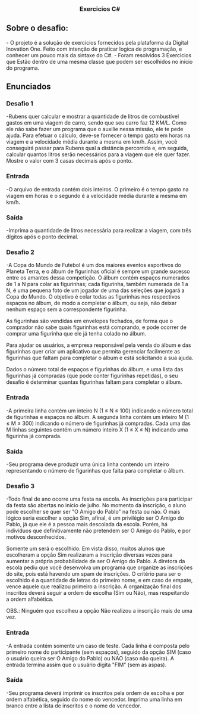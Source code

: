 <h3 align="center">
  Exercicios C#
</h3>

<div>
  <h2> Sobre o desafio: </h2>
  - O projeto é a solução de exercicios fornecidos pela plataforma da Digital Inovation One. Feito com intenção de praticar logica de programação, e conhecer um pouco mais da sintaxe do C#.
  - Foram resolvidos 3 Exercicios que Estão dentro de uma mesma classe que podem ser escolhidos no inicio do programa.
</div>

<div>
<h2> Enunciados </h2>

<h3> Desafio 1 </h3>
-Rubens quer calcular e mostrar a quantidade de litros de combustível gastos em uma viagem de carro, sendo que seu carro faz 12 KM/L. Como ele não sabe fazer um programa que o auxilie nessa missão, ele te pede ajuda. Para efetuar o cálculo, deve-se fornecer o tempo gasto em horas na viagem e a velocidade média durante a mesma em km/h. Assim, você conseguirá passar para Rubens qual a distância percorrida e, em seguida, calcular quantos litros serão necessários para a viagem que ele quer fazer. Mostre o valor com 3 casas decimais após o ponto.

<h3> Entrada </h3>
-O arquivo de entrada contém dois inteiros. O primeiro é o tempo gasto na viagem em horas e o segundo é a velocidade média durante a mesma em km/h.

<h3> Saída </h3>
-Imprima a quantidade de litros necessária para realizar a viagem, com três dígitos após o ponto decimal.

<h3> Desafio 2 </h3>
-A Copa do Mundo de Futebol é um dos maiores eventos esportivos do Planeta Terra, e o álbum de figurinhas oficial é sempre um grande sucesso entre os amantes dessa competição. O álbum contém espaços numerados de 1 a N para colar as figurinhas; cada figurinha, também numerada de 1 a N, é uma pequena foto de um jogador de uma das seleções que jogará a Copa do Mundo. O objetivo é colar todas as figurinhas nos respectivos espaços no álbum, de modo a completar o álbum, ou seja, não deixar nenhum espaço sem a correspondente figurinha.

As figurinhas são vendidas em envelopes fechados, de forma que o comprador não sabe quais figurinhas está comprando, e pode ocorrer de comprar uma figurinha que ele já tenha colado no álbum.

Para ajudar os usuários, a empresa responsável pela venda do álbum e das figurinhas quer criar um aplicativo que permita gerenciar facilmente as figurinhas que faltam para completar o álbum e está solicitando a sua ajuda.

Dados o número total de espaços e figurinhas do álbum, e uma lista das figurinhas já compradas (que pode conter figurinhas repetidas), o seu desafio é determinar quantas figurinhas faltam para completar o álbum.

<h3> Entrada </h3>
-A primeira linha contém um inteiro N (1 ≤ N ≤ 100) indicando o número total de figurinhas e espaços no álbum. A segunda linha contém um inteiro M (1 ≤ M ≤ 300) indicando o número de figurinhas já compradas. Cada uma das M linhas seguintes contém um número inteiro X (1 ≤ X ≤ N) indicando uma figurinha já comprada.

<h3> Saída </h3>
-Seu programa deve produzir uma única linha contendo um inteiro representando o número de figurinhas que falta para completar o álbum.

<h3> Desafio 3 </h3>
-Todo final de ano ocorre uma festa na escola. As inscrições para participar da festa são abertas no início de julho. No momento da inscrição, o aluno pode escolher se quer ser "O Amigo do Pablo" na festa ou não. O mais lógico seria escolher a opção Sim, afinal, é um privilégio ser O Amigo do Pablo, já que ele é a pessoa mais descolada da escola. Porém, há indivíduos que definitivamente não pretendem ser O Amigo do Pablo, e por motivos desconhecidos.

Somente um será o escolhido. Em vista disso, muitos alunos que escolheram a opção Sim realizaram a inscrição diversas vezes para aumentar a própria probabilidade de ser O Amigo do Pablo. A diretora da escola pediu que você desenvolva um programa que organize as inscrições do site, pois está havendo um spam de inscrições. O critério para ser o escolhido é a quantidade de letras do primeiro nome, e em caso de empate, vence aquele que realizou primeiro a inscrição. A organização final dos inscritos deverá seguir a ordem de escolha (Sim ou Não), mas respeitando a ordem alfabética.

OBS.: Ninguém que escolheu a opção Não realizou a inscrição mais de uma vez.

<h3> Entrada </h3>
-A entrada contém somente um caso de teste. Cada linha é composta pelo primeiro nome do participante (sem espaços), seguido da opção SIM (caso o usuário queira ser O Amigo do Pablo) ou NAO (caso não queira). A entrada termina assim que o usuário digita "FIM" (sem as aspas).

<h3> Saída </h3>
-Seu programa deverá imprimir os inscritos pela ordem de escolha e por ordem alfabética, seguido do nome do vencedor. Imprima uma linha em branco entre a lista de inscritos e o nome do vencedor.

</div>